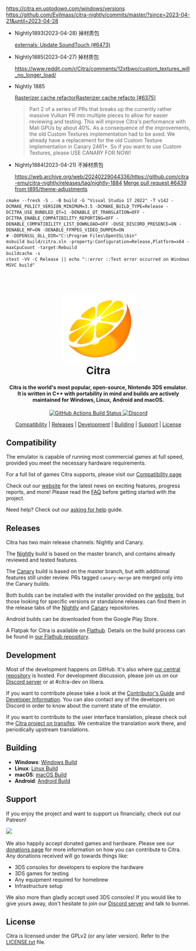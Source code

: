https://citra.en.uptodown.com/windows/versions
https://github.com/Evilmass/citra-nightly/commits/master/?since=2023-04-21&until=2023-04-28

- Nightly1893(2023-04-28) 掉材质包

    [externals: Update SoundTouch (#6473)](9bd8c9290bd4bc32bc1fd3dc1dea8674ebbc1d8c)

- Nightly1885(2023-04-27) 掉材质包

    https://www.reddit.com/r/Citra/comments/12xtbwo/custom_textures_will_no_longer_load/

- Nightly 1885

    [Rasterizer cache refactorRasterizer cache refacto [#6375]](26d6f9d1c695a9bb51b6a12aba8a4194fccf4752)
    > Part 2 of a series of PRs that breaks up the currently rather massive Vulkan PR into multiple pieces to allow for easier reviewing and testing.
    > This will improve Citra's performance with Mali GPUs by about 40%.
    > As a consequence of the improvements, the old Custom Textures implementation had to be axed. We already have a replacement for the old Custom Texture implementation in Canary 2461+. So if you want to use Custom Textures, please USE CANARY FOR NOW!

- Nightly1884(2023-04-21) 不掉材质包

    https://web.archive.org/web/20240229044336/https://github.com/citra-emu/citra-nightly/releases/tag/nightly-1884
    [Merge pull request #6439 from t895/theme-adjustments](9414db4f65ac777dbfdf54421681a230f9c3bd43)


```shell
cmake --fresh -S . -B build -G "Visual Studio 17 2022" -T v142 -DCMAKE_POLICY_VERSION_MINIMUM=3.5 -DCMAKE_BUILD_TYPE=Release -DCITRA_USE_BUNDLED_QT=1 -DENABLE_QT_TRANSLATION=OFF -DCITRA_ENABLE_COMPATIBILITY_REPORTING=OFF -DENABLE_COMPATIBILITY_LIST_DOWNLOAD=OFF -DUSE_DISCORD_PRESENCE=ON -DENABLE_MF=ON -DENABLE_FFMPEG_VIDEO_DUMPER=ON
# -DOPENSSL_DLL_DIR="C:\Program Files\OpenSSL\bin"
msbuild build/citra.sln -property:Configuration=Release,Platform=x64 -maxCpuCount -target:Rebuild
buildcache -s
ctest -VV -C Release || echo "::error ::Test error occurred on Windows MSVC build"
```

<h1 align="center">
  <br>
  <a href="https://citra-emu.org/"><img src="https://raw.githubusercontent.com/citra-emu/citra-assets/master/Main/citra_logo.svg" alt="Citra" width="200"></a>
  <br>
  <b>Citra</b>
  <br>
</h1>

<h4 align="center"><b>Citra</b> is the world's most popular, open-source, Nintendo 3DS emulator.
<br>
It is written in C++ with portability in mind and builds are actively maintained for Windows, Linux, Android and macOS.
</h4>

<p align="center">
    <a href="https://github.com/citra-emu/citra/actions/">
        <img src="https://github.com/citra-emu/citra/workflows/citra-ci/badge.svg"
            alt="GitHub Actions Build Status">
    </a>
    <a href="https://discord.gg/FAXfZV9">
        <img src="https://img.shields.io/discord/220740965957107713?color=%237289DA&label=Citra&logo=discord&logoColor=white"
            alt="Discord">
    </a>
</p>

<p align="center">
  <a href="#compatibility">Compatibility</a> |
  <a href="#releases">Releases</a> |
  <a href="#development">Development</a> |
  <a href="#building">Building</a> |
  <a href="#support">Support</a> |
  <a href="#license">License</a>
</p>


## Compatibility

The emulator is capable of running most commercial games at full speed, provided you meet the necessary hardware requirements.

For a full list of games Citra supports, please visit our [Compatibility page](https://citra-emu.org/game/)

Check out our [website](https://citra-emu.org/) for the latest news on exciting features, progress reports, and more!
Please read the [FAQ](https://citra-emu.org/wiki/faq/) before getting started with the project.

Need help? Check out our [asking for help](https://citra-emu.org/help/reference/asking/) guide.

## Releases

Citra has two main release channels: Nightly and Canary.

The [Nightly](https://github.com/citra-emu/citra-nightly) build is based on the master branch, and contains already reviewed and tested features.

The [Canary](https://github.com/citra-emu/citra-canary) build is based on the master branch, but with additional features still under review. PRs tagged `canary-merge` are merged only into the Canary builds.

Both builds can be installed with the installer provided on the [website](https://citra-emu.org/download/), but those looking for specific versions or standalone releases can find them in the release tabs of the [Nightly](https://github.com/citra-emu/citra-nightly/releases) and [Canary](https://github.com/citra-emu/citra-canary/releases) repositories.

Android builds can be downloaded from the Google Play Store.

A Flatpak for Citra is available on [Flathub](https://flathub.org/apps/details/org.citra_emu.citra). Details on the build process can be found in [our Flathub repository](https://github.com/flathub/org.citra_emu.citra).

## Development

Most of the development happens on GitHub. It's also where [our central repository](https://github.com/citra-emu/citra) is hosted.
For development discussion, please join us on our [Discord server](https://citra-emu.org/discord/) or at #citra-dev on libera.

If you want to contribute please take a look at the [Contributor's Guide](https://github.com/citra-emu/citra/wiki/Contributing) and [Developer Information](https://github.com/citra-emu/citra/wiki/Developer-Information). You can also contact any of the developers on Discord in order to know about the current state of the emulator.

If you want to contribute to the user interface translation, please check out the [Citra project on transifex](https://www.transifex.com/citra/citra). We centralize the translation work there, and periodically upstream translations.

## Building

* __Windows__: [Windows Build](https://github.com/citra-emu/citra/wiki/Building-For-Windows)
* __Linux__: [Linux Build](https://github.com/citra-emu/citra/wiki/Building-For-Linux)
* __macOS__: [macOS Build](https://github.com/citra-emu/citra/wiki/Building-for-macOS)
* __Android__: [Android Build](https://github.com/citra-emu/citra/wiki/Building-for-Android)


## Support

If you enjoy the project and want to support us financially, check out our Patreon!

<a href="https://www.patreon.com/citraemu">
    <img src="https://c5.patreon.com/external/logo/become_a_patron_button@2x.png" width="160">
</a>

We also happily accept donated games and hardware.
Please see our [donations page](https://citra-emu.org/donate/) for more information on how you can contribute to Citra.
Any donations received will go towards things like:
* 3DS consoles for developers to explore the hardware
* 3DS games for testing
* Any equipment required for homebrew
* Infrastructure setup

We also more than gladly accept used 3DS consoles! If you would like to give yours away, don't hesitate to join our [Discord server](https://citra-emu.org/discord/) and talk to bunnei.


## License

Citra is licensed under the GPLv2 (or any later version). Refer to the [LICENSE.txt](https://github.com/citra-emu/citra/blob/master/license.txt) file.
